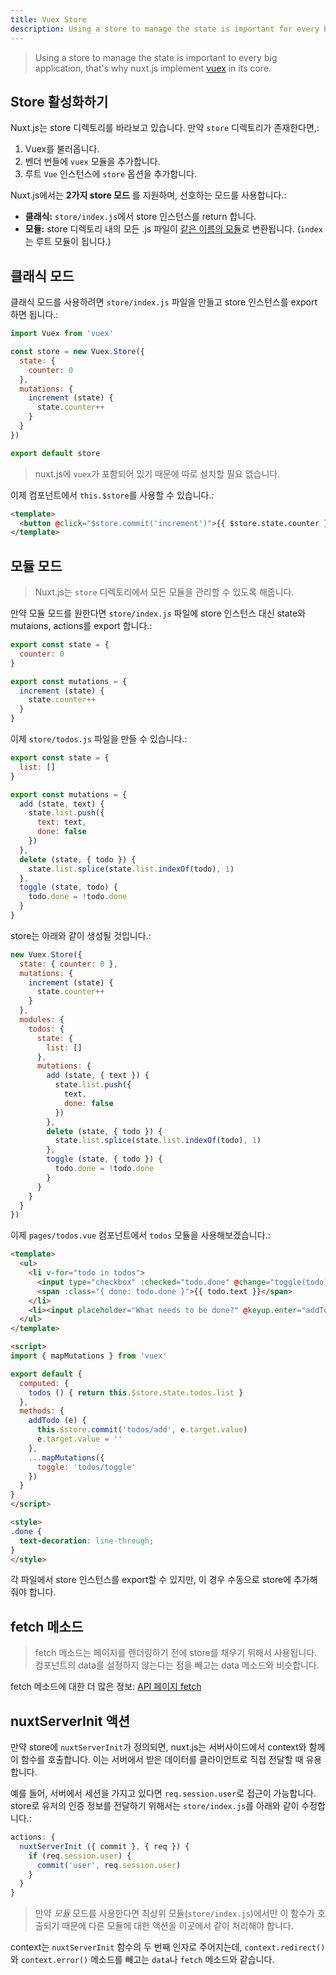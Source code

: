 ```yaml
---
title: Vuex Store
description: Using a store to manage the state is important for every big application, that's why nuxt.js implement Vuex in its core.
---
```


> Using a store to manage the state is important to every big application, that's why nuxt.js implement [vuex](https://github.com/vuejs/vuex) in its core.

## Store 활성화하기

Nuxt.js는 store 디렉토리를 바라보고 있습니다. 만약 `store` 디렉토리가 존재한다면,:

1. Vuex를 불러옵니다.
2. 벤더 번들에 `vuex` 모듈을 추가합니다.
3. 루트 `Vue` 인스턴스에 `store` 옵션을 추가합니다.

Nuxt.js에서는 **2가지 store 모드** 를 지원하며, 선호하는 모드를 사용합니다.:
- **클래식:** `store/index.js`에서 store 인스턴스를 return 합니다.
- **모듈:** store 디렉토리 내의 모든 .js 파일이 [같은 이름의 모듈](http://vuex.vuejs.org/en/modules.html)로 변환됩니다. (`index`는 루트 모듈이 됩니다.)

## 클래식 모드

클래식 모드를 사용하려면 `store/index.js` 파일을 만들고 store 인스턴스를 export 하면 됩니다.:

```js
import Vuex from 'vuex'

const store = new Vuex.Store({
  state: {
    counter: 0
  },
  mutations: {
    increment (state) {
      state.counter++
    }
  }
})

export default store
```

> nuxt.js에 `vuex`가 포함되어 있기 때문에 따로 설치할 필요 없습니다.

이제 컴포넌트에서 `this.$store`를 사용할 수 있습니다.:

```html
<template>
  <button @click="$store.commit('increment')">{{ $store.state.counter }}</button>
</template>
```

## 모듈 모드

> Nuxt.js는 `store` 디렉토리에서 모든 모듈을 관리할 수 있도록 해줍니다.

만약 모듈 모드를 원한다면 `store/index.js` 파일에 store 인스턴스 대신 state와 mutaions, actions를 export 합니다.:

```js
export const state = {
  counter: 0
}

export const mutations = {
  increment (state) {
    state.counter++
  }
}
```

이제 `store/todos.js` 파일을 만들 수 있습니다.:
```js
export const state = {
  list: []
}

export const mutations = {
  add (state, text) {
    state.list.push({
      text: text,
      done: false
    })
  },
  delete (state, { todo }) {
    state.list.splice(state.list.indexOf(todo), 1)
  },
  toggle (state, todo) {
    todo.done = !todo.done
  }
}
```

store는 아래와 같이 생성될 것입니다.:
```js
new Vuex.Store({
  state: { counter: 0 },
  mutations: {
    increment (state) {
      state.counter++
    }
  },
  modules: {
    todos: {
      state: {
        list: []
      },
      mutations: {
        add (state, { text }) {
          state.list.push({
            text,
            done: false
          })
        },
        delete (state, { todo }) {
          state.list.splice(state.list.indexOf(todo), 1)
        },
        toggle (state, { todo }) {
          todo.done = !todo.done
        }
      }
    }
  }
})
```

이제 `pages/todos.vue` 컴포넌트에서 `todos` 모듈을 사용해보겠습니다.:

```html
<template>
  <ul>
    <li v-for="todo in todos">
      <input type="checkbox" :checked="todo.done" @change="toggle(todo)">
      <span :class="{ done: todo.done }">{{ todo.text }}</span>
    </li>
    <li><input placeholder="What needs to be done?" @keyup.enter="addTodo"></li>
  </ul>
</template>

<script>
import { mapMutations } from 'vuex'

export default {
  computed: {
    todos () { return this.$store.state.todos.list }
  },
  methods: {
    addTodo (e) {
      this.$store.commit('todos/add', e.target.value)
      e.target.value = ''
    },
    ...mapMutations({
      toggle: 'todos/toggle'
    })
  }
}
</script>

<style>
.done {
  text-decoration: line-through;
}
</style>
```

<div class="Alert">각 파일에서 store 인스턴스를 export할 수 있지만, 이 경우 수동으로 store에 추가해줘야 합니다.</div>

## fetch 메소드

> fetch 메소드는 페이지를 렌더링하기 전에 store를 채우기 위해서 사용됩니다. 컴포넌트의 data를 설정하지 않는다는 점을 빼고는 data 메소드와 비슷합니다.

fetch 메소드에 대한 더 많은 정보: [API 페이지 fetch](/api/pages-fetch)

## nuxtServerInit 액션

만약 store에 `nuxtServerInit`가 정의되면, nuxt.js는 서버사이드에서 context와 함께 이 함수를 호출합니다. 이는 서버에서 받은 데이터를 클라이언트로 직접 전달할 때 유용합니다.

예를 들어, 서버에서 세션을 가지고 있다면 `req.session.user`로 접근이 가능합니다. store로 유저의 인증 정보를 전달하기 위해서는 `store/index.js`를 아래와 같이 수정합니다.:

```js
actions: {
  nuxtServerInit ({ commit }, { req }) {
    if (req.session.user) {
      commit('user', req.session.user)
    }
  }
}
```

> 만약 _모듈_ 모드를 사용한다면 최상위 모듈(`store/index.js`)에서만 이 함수가 호출되기 때문에 다른 모듈에 대한 액션을 이곳에서 같이 처리해야 합니다.

context는 `nuxtServerInit` 함수의 두 번째 인자로 주어지는데, `context.redirect()`와 `context.error()` 메소드를 빼고는 `data`나 `fetch` 메소드와 같습니다.

